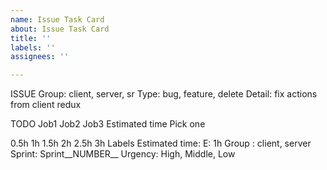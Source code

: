 ```yaml
---
name: Issue Task Card
about: Issue Task Card
title: ''
labels: ''
assignees: ''

---
```


ISSUE
Group: client, server, sr
Type: bug, feature, delete
Detail: fix actions from client redux

TODO
 Job1
 Job2
 Job3
Estimated time
Pick one

0.5h
1h
1.5h
2h
2.5h
3h
Labels
Estimated time: E: 1h
Group : client, server
Sprint: Sprint__NUMBER__
Urgency: High, Middle, Low
